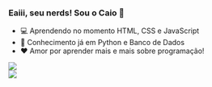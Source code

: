 ### Eaiii, seu nerds! Sou o Caio 🖖

- 💻 Aprendendo no momento HTML, CSS e JavaScript
- 🧠 Conhecimento já em Python e Banco de Dados
- ❤️ Amor por aprender mais e mais sobre programação!

<div>
<a href="https://www.facebook.com/caio.henrrique.338/" target="_blank"><img src="https://img.shields.io/badge/Facebook-1877F2?style=for-the-badge&logo=facebook&logoColor=white" target="_blank"></a>
</div>
<div>
<a href="https://www.instagram.com/caiohenriqqs/" target="_blank"><img src="https://img.shields.io/badge/Instagram-E4405F?style=for-the-badge&logo=instagram&logoColor=white" target="_blank"></a>
</div>
